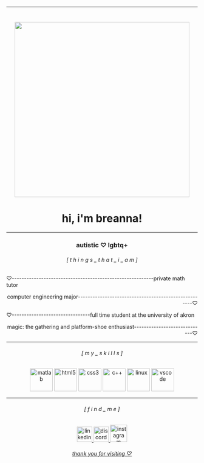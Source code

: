 ________________________________________________________________________________
<h1> </h1>
<p align="center">
<img width="460" src="https://user-images.githubusercontent.com/45157446/161337980-87a1b2e4-99ea-4fc8-ab1e-faa61357b40d.gif">
</p>

### <h1 align="center"> hi, i'm breanna! </h1>

___________________________________________________________________________________

<h3 align="center">  autistic  ♡  lgbtq+  </h3>
<h6 align="center">[  t h i n g s _ t h a t _ i _ a m  ] </h6>




<p align="left">♡----------------------------------------------------------private math tutor</p>
<p align="right">computer engineering major-----------------------------------------------------♡</p>
<p align="left">♡--------------------------------full time student at the university of akron</p>
<p align="right"> magic: the gathering and platform-shoe enthusiast-----------------------------♡</p>

________________________________________________________________________________

<h6 align="center">[  m y _ s k i l l s  ] </h6>

<p align="center"> <img title="matlab" height="60" src="https://upload.wikimedia.org/wikipedia/commons/2/21/Matlab_Logo.png"> <img title="html5" height="60" src="https://www.w3.org/html/logo/downloads/HTML5_Badge_512.png"> <img title="css3" height="60" src="https://upload.wikimedia.org/wikipedia/commons/thumb/6/62/CSS3_logo.svg/800px-CSS3_logo.svg.png"> <img title="c++" height="60" src="https://brandslogos.com/wp-content/uploads/thumbs/c-logo-vector.svg"> <img title="linux" height="60" src="https://1000logos.net/wp-content/uploads/2017/03/LINUX-LOGO.png"> <img title="vscode" height="60" src="https://upload.wikimedia.org/wikipedia/commons/thumb/9/9a/Visual_Studio_Code_1.35_icon.svg/2048px-Visual_Studio_Code_1.35_icon.svg.png"> </p>

________________________________________________________________________________

<h6 align="center">[  f i n d  _ m e  ] </h6>

<p align="center"> <a href="https://www.linkedin.com/in/breannalowery" target="_blank" rel="noopener noreferrer"> <img alt="linkedin" src="https://www.edigitalagency.com.au/wp-content/uploads/Linkedin-logo-png.png" height="40"> <a href="https://discordapp.com/users/bee! ♡#5188" target="_blank" rel="noopener noreferrer"> <img alt="discord" src="https://assets-global.website-files.com/6257adef93867e50d84d30e2/625eb604bb8605784489d361_Discord-Logo%2BWordmark-Color%20(1).png" height="40"> <a href="https://www.instagram.com/strawberry.almonds/" target="_blank" rel="noopener noreferrer"> <img alt="instagram" src="https://www.mvppub.ca/images/59-590993_follow-us-on-instagram-logo-png-clipart.png" height="45"> </p>

<h6 align="center"> thank you for visiting ♡</h6>
